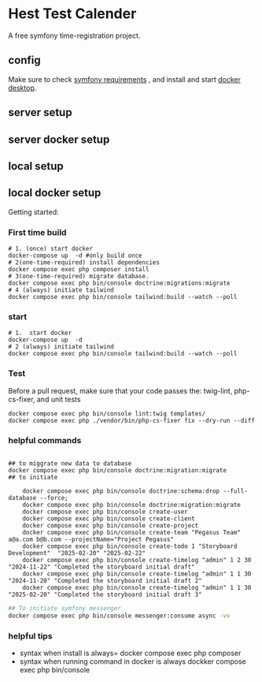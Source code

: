 # Hest Test Calender
A free symfony time-registration project.

## config
Make sure to check [symfony requirements](https://symfony.com/doc/current/setup.html) , and install and start [docker desktop](https://www.docker.com/products/docker-desktop/).

## server setup
## server docker setup
## local setup
## local docker setup 
Getting started:  


### First time build
```shell
# 1. (once) start docker
docker-compose up  -d #only build once
# 2(one-time-required) install dependencies
docker compose exec php composer install
# 3(one-time-required) migrate database.
docker compose exec php bin/console doctrine:migrations:migrate
# 4 (always) initiate tailwind
docker compose exec php bin/console tailwind:build --watch --poll
```

###  start
```shell
# 1.  start docker
docker-compose up  -d 
# 2 (always) initiate tailwind
docker compose exec php bin/console tailwind:build --watch --poll

```

### Test
Before a pull request, make sure that your code passes the:
twig-lint,
php-cs-fixer, 
and unit tests

```shell
docker compose exec php bin/console lint:twig templates/
docker compose exec php ./vendor/bin/php-cs-fixer fix --dry-run --diff
```

### helpful commands
```shell

## to miggrate new data to database
docker compose exec php bin/console doctrine:migration:migrate
## to initiate 

    docker compose exec php bin/console doctrine:schema:drop --full-database --force; 
    docker compose exec php bin/console doctrine:migration:migrate
    docker compose exec php bin/console create-user
    docker compose exec php bin/console create-client
    docker compose exec php bin/console create-project
    docker compose exec php bin/console create-team "Pegasus Team" a@a.com b@b.com --projectName="Project Pegasus"
    docker compose exec php bin/console create-todo 1 "Storyboard Development"  "2025-02-20" "2025-02-22"
    docker compose exec php bin/console create-timelog "admin" 1 2 30 "2024-11-22" "Completed the storyboard initial draft"
    docker compose exec php bin/console create-timelog "admin" 1 1 30 "2024-11-20" "Completed the storyboard initial draft 2"
    docker compose exec php bin/console create-timelog "admin" 1 1 30 "2025-02-20" "Completed the storyboard initial draft 3"
```

```sh
## To initiate symfony messenger
docker compose exec php bin/console messenger:consume async -vv
```

### helpful tips
- syntax when install is always= docker compose exec php composer <command> <command>
- syntax when running command in docker is always dockker compose exec php bin/console <command> <command>

